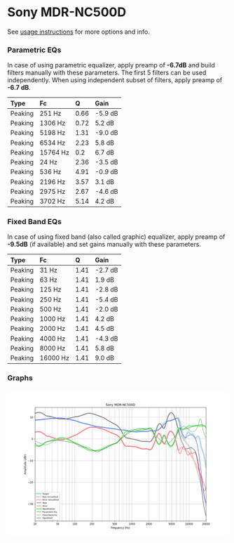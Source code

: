 # Sony MDR-NC500D
See [usage instructions](https://github.com/jaakkopasanen/AutoEq#usage) for more options and info.

### Parametric EQs
In case of using parametric equalizer, apply preamp of **-6.7dB** and build filters manually
with these parameters. The first 5 filters can be used independently.
When using independent subset of filters, apply preamp of **-6.7 dB**.

| Type    | Fc       |    Q | Gain    |
|:--------|:---------|:-----|:--------|
| Peaking | 251 Hz   | 0.66 | -5.9 dB |
| Peaking | 1306 Hz  | 0.72 | 5.2 dB  |
| Peaking | 5198 Hz  | 1.31 | -9.0 dB |
| Peaking | 6534 Hz  | 2.23 | 5.8 dB  |
| Peaking | 15764 Hz | 0.2  | 6.7 dB  |
| Peaking | 24 Hz    | 2.36 | -3.5 dB |
| Peaking | 536 Hz   | 4.91 | -0.9 dB |
| Peaking | 2196 Hz  | 3.57 | 3.1 dB  |
| Peaking | 2975 Hz  | 2.67 | -4.6 dB |
| Peaking | 3702 Hz  | 5.14 | 4.2 dB  |

### Fixed Band EQs
In case of using fixed band (also called graphic) equalizer, apply preamp of **-9.5dB**
(if available) and set gains manually with these parameters.

| Type    | Fc       |    Q | Gain    |
|:--------|:---------|:-----|:--------|
| Peaking | 31 Hz    | 1.41 | -2.7 dB |
| Peaking | 63 Hz    | 1.41 | 1.9 dB  |
| Peaking | 125 Hz   | 1.41 | -2.8 dB |
| Peaking | 250 Hz   | 1.41 | -5.4 dB |
| Peaking | 500 Hz   | 1.41 | -2.0 dB |
| Peaking | 1000 Hz  | 1.41 | 4.2 dB  |
| Peaking | 2000 Hz  | 1.41 | 4.5 dB  |
| Peaking | 4000 Hz  | 1.41 | -4.3 dB |
| Peaking | 8000 Hz  | 1.41 | 5.8 dB  |
| Peaking | 16000 Hz | 1.41 | 9.0 dB  |

### Graphs
![](./Sony%20MDR-NC500D.png)